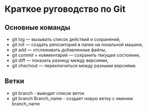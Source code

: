 # Краткое руговодство по Git
## Основные команды
* git log — вызывать список действий и сохранений,
* git init — создать репозиторий в папке на локальной машине,
* git add — отслеживать добавленные файлы,
* git commit + комментарий — сохранить текущее состояние,
* git diff — показать разницу между версиями,
* git chechout — переключиться между разными версиями.
## Ветки
* git branch - выводит список веток
* git branch Branch_name - создает новую ветку с именем branch_name

